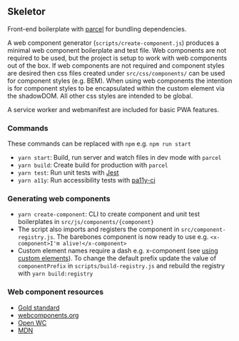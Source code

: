 ## Skeletor

Front-end boilerplate with [parcel](https://parceljs.org/) for bundling dependencies.

A web component generator (`scripts/create-component.js`) produces a minimal web component boilerplate and test file. Web components are not required to be used, but the project is setup to work with web components out of the box. If web components are not required and component styles are desired then css files created under `src/css/components/` can be used for component styles (e.g. BEM). When using web components the intention is for component styles to be encapsulated within the custom element via the shadowDOM. All other css styles are intended to be global.

A service worker and webmanifest are included for basic PWA features.

### Commands
These commands can be replaced with `npm` e.g. `npm run start`

+ `yarn start`: Build, run server and watch files in dev mode with `parcel`
+ `yarn build`: Create build for production with `parcel`
+ `yarn test`: Run unit tests with [Jest](https://github.com/facebook/jest)
+ `yarn a11y`: Run accessibility tests with [pa11y-ci](https://github.com/pa11y/pa11y-ci)

### Generating web components
+ `yarn create-component`: CLI to create component and unit test boilerplates in `src/js/components/{component}`
+ The script also imports and registers the component in `src/component-registry.js`. The barebones component is now ready to use e.g. `<x-component>I'm alive!</x-component>`
+ Custom element names require a dash e.g. x-component (see [using custom elements](https://developer.mozilla.org/en-US/docs/Web/Web_Components/Using_custom_elements)). To change the default prefix update the value of `componentPrefix` in `scripts/build-registry.js` and rebuild the registry with `yarn build:registry`

### Web component resources
+ [Gold standard](https://github.com/webcomponents/gold-standard/wiki)
+ [webcomponents.org](https://www.webcomponents.org)
+ [Open WC](https://open-wc.org/)
+ [MDN](https://developer.mozilla.org/en-US/docs/Web/Web_Components)
